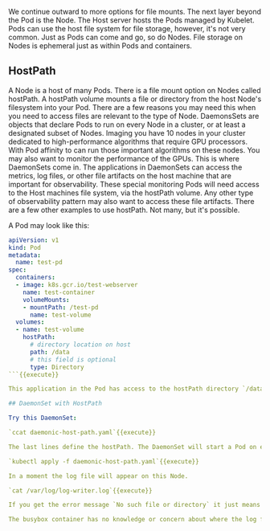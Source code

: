 We continue outward to more options for file mounts. The next layer beyond the Pod is the Node. The Host server hosts the Pods managed by Kubelet. Pods can use the host file system for file storage, however, it's not very common. Just as Pods can come and go, so do Nodes. File storage on Nodes is ephemeral just as within Pods and containers.

## HostPath

A Node is a host of many Pods. There is a file mount option on Nodes called hostPath. A hostPath volume mounts a file or directory from the host Node's filesystem into your Pod. There are a few reasons you may need this when you need to access files are relevant to the type of Node. DaemonsSets are objects that declare Pods to run on every Node in a cluster, or at least a designated subset of Nodes. Imaging you have 10 nodes in your cluster dedicated to high-performance algorithms that require GPU processors. With Pod affinity to can run those important algorithms on these nodes. You may also want to monitor the performance of the GPUs. This is where DaemonSets come in. The applications in DaemonSets can access the metrics, log files, or other file artifacts on the host machine that are important for observability. These special monitoring Pods will need access to the Host machines file system, via the hostPath volume. Any other type of observability pattern may also want to access these file artifacts. There are a few other examples to use hostPath. Not many, but it's possible.

A Pod may look like this:

```yaml
apiVersion: v1
kind: Pod
metadata:
  name: test-pd
spec:
  containers:
  - image: k8s.gcr.io/test-webserver
    name: test-container
    volumeMounts:
    - mountPath: /test-pd
      name: test-volume
  volumes:
  - name: test-volume
    hostPath:
      # directory location on host
      path: /data
      # this field is optional
      type: Directory
```{{execute}}

This application in the Pod has access to the hostPath directory `/data` on the host Node. Remember that Pods do not always land on the same Node each time they are run, therefore each time this Pod accesses /data, the files in there will not be the same as the files on other Nodes. If you try to start forcing a Pod to always target a specific Node then you are fighting against Kubernetes, the scheduler, scalability,resilience and distributed computing.

## DaemonSet with HostPath

Try this DaemonSet:

`ccat daemonic-host-path.yaml`{{execute}}

The last lines define the hostPath. The DaemonSet will start a Pod on each Node in your Katacoda's two node cluster and it will write a file `/var/log/log-writer.log`. Submit the DaemonSet.

`kubectl apply -f daemonic-host-path.yaml`{{execute}}

In a moment the log file will appear on this Node.

`cat /var/log/log-writer.log`{{execute}}

If you get the error message `No such file or directory` it just means the container has not logged anything yet. Try is again in a moment and you will see the log contents with `INFO`.

The busybox container has no knowledge or concern about where the log file will physically be written.

